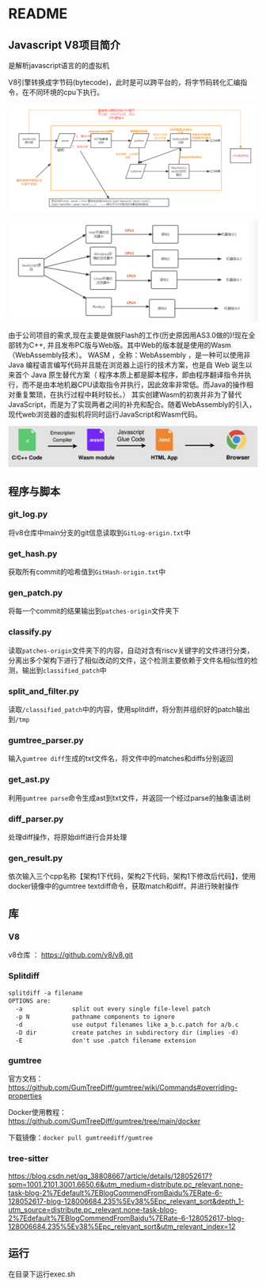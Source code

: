 # README

## Javascript V8项目简介

是解析javascript语言的的虚拟机

V8引擎转换成字节码(bytecode)，此时是可以跨平台的，将字节码转化汇编指令，在不同环境的cpu下执行。

![image-20220822140358681](./img/image-20220822140358681.png)

![image-20220822140344154](./img/image-20220822140344154.png)

 由于公司项目的需求,现在主要是做脱Flash的工作(历史原因用AS3.0做的)!现在全部转为C++, 并且发布PC版与Web版。其中Web的版本就是使用的Wasm（WebAssembly技术）。
 WASM ，全称：WebAssembly ，是一种可以使用非 Java 编程语言编写代码并且能在浏览器上运行的技术方案，也是自 Web 诞生以来首个 Java 原生替代方案（ 程序本质上都是脚本程序，即由程序翻译指令并执行，而不是由本地机器CPU读取指令并执行，因此效率非常低。而Java的操作相对重复繁琐，在执行过程中耗时较长。）
 其实创建Wasm的初衷并非为了替代JavaScript，而是为了实现两者之间的补充和配合。随着WebAssembly的引入，现代web浏览器的虚拟机将同时运行JavaScript和Wasm代码。

![image-20220822154219022](./img/image-20220822154219022.png)



## 程序与脚本

### git_log.py

将v8仓库中main分支的git信息读取到`GitLog-origin.txt`中

### get_hash.py

获取所有commit的哈希值到`GitHash-origin.txt`中

### gen_patch.py

将每一个commit的结果输出到`patches-origin`文件夹下

### classify.py

读取`patches-origin`文件夹下的内容，自动对含有riscv关键字的文件进行分类，分离出多个架构下进行了相似改动的文件，这个检测主要依赖于文件名相似性的检测，输出到`classified_patch`中

### split_and_filter.py 

读取`/classified_patch`中的内容，使用splitdiff，将分割并组织好的patch输出到`/tmp`

### gumtree_parser.py

输入`gumtree diff`生成的txt文件名，将文件中的matches和diffs分别返回

### get_ast.py

利用`gumtree parse`命令生成ast到txt文件，并返回一个经过parse的抽象语法树

### diff_parser.py

处理diff操作，将原始diff进行合并处理

### gen_result.py

依次输入三个cpp名称【架构1下代码，架构2下代码，架构1下修改后代码】，使用docker镜像中的gumtree textdiff命令，获取match和diff，并进行映射操作

## 库

### V8

v8仓库 ： https://github.com/v8/v8.git

### Splitdiff

```
splitdiff -a filename
OPTIONS are:
  -a              split out every single file-level patch
  -p N            pathname components to ignore
  -d              use output filenames like a_b.c.patch for a/b.c
  -D dir          create patches in subdirectory dir (implies -d)
  -E              don't use .patch filename extension
```

### gumtree

官方文档：https://github.com/GumTreeDiff/gumtree/wiki/Commands#overriding-properties

Docker使用教程：https://github.com/GumTreeDiff/gumtree/tree/main/docker

下载镜像：`docker pull gumtreediff/gumtree`

### tree-sitter

https://blog.csdn.net/qq_38808667/article/details/128052617?spm=1001.2101.3001.6650.6&utm_medium=distribute.pc_relevant.none-task-blog-2%7Edefault%7EBlogCommendFromBaidu%7ERate-6-128052617-blog-128006684.235%5Ev38%5Epc_relevant_sort&depth_1-utm_source=distribute.pc_relevant.none-task-blog-2%7Edefault%7EBlogCommendFromBaidu%7ERate-6-128052617-blog-128006684.235%5Ev38%5Epc_relevant_sort&utm_relevant_index=12

## 运行

在目录下运行exec.sh
